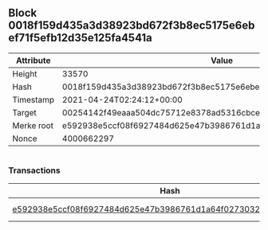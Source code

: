 ## Block 0018f159d435a3d38923bd672f3b8ec5175e6ebef71f5efb12d35e125fa4541a

Attribute | Value
--- | ---
Height | 33570
Hash | 0018f159d435a3d38923bd672f3b8ec5175e6ebef71f5efb12d35e125fa4541a
Timestamp | 2021-04-24T02:24:12+00:00
Target | 00254142f49eaaa504dc75712e8378ad5316cbcead634704b3734b6271167cc4
Merke root | e592938e5ccf08f6927484d625e47b3986761d1a64f02730322a522aa5d6f31d
Nonce | 4000662297

```

```

### Transactions

Hash | Amount
--- | ---
[e592938e5ccf08f6927484d625e47b3986761d1a64f02730322a522aa5d6f31d](e592938e5ccf08f6927484d625e47b3986761d1a64f02730322a522aa5d6f31d.md) | 10.00000000 SKEPTI 
